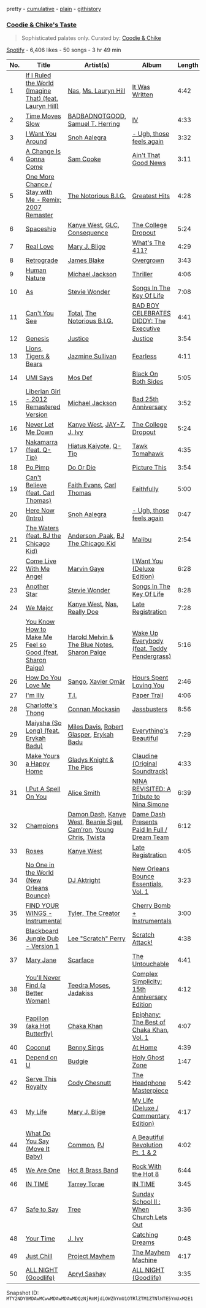 pretty - [cumulative](/playlists/cumulative/37i9dQZF1DXbG7ViYRnSvA.md) - [plain](/playlists/plain/37i9dQZF1DXbG7ViYRnSvA) - [githistory](https://github.githistory.xyz/mackorone/spotify-playlist-archive/blob/main/playlists/plain/37i9dQZF1DXbG7ViYRnSvA)

### [Coodie & Chike's Taste](https://open.spotify.com/playlist/37i9dQZF1DXbG7ViYRnSvA)

> Sophisticated palates only\. Curated by: <a href="https://www.instagram.com/officialcoodieandchike/">Coodie & Chike</a>

[Spotify](https://open.spotify.com/user/spotify) - 6,406 likes - 50 songs - 3 hr 49 min

| No. | Title | Artist(s) | Album | Length |
|---|---|---|---|---|
| 1 | [If I Ruled the World \(Imagine That\) \(feat\. Lauryn Hill\)](https://open.spotify.com/track/5PQmSHzWnlgG4EBuIqjac2) | [Nas](https://open.spotify.com/artist/20qISvAhX20dpIbOOzGK3q), [Ms\. Lauryn Hill](https://open.spotify.com/artist/2Mu5NfyYm8n5iTomuKAEHl) | [It Was Written](https://open.spotify.com/album/78Fgb88MY0ECc4GVMejqTg) | 4:42 |
| 2 | [Time Moves Slow](https://open.spotify.com/track/1IqF5PUDUnaykHLs0RWbDO) | [BADBADNOTGOOD](https://open.spotify.com/artist/65dGLGjkw3UbddUg2GKQoZ), [Samuel T\. Herring](https://open.spotify.com/artist/6K4I1MPd7m8IztUdtrF4YU) | [IV](https://open.spotify.com/album/5wAGlQICfKYQfaBppnUbmP) | 4:33 |
| 3 | [I Want You Around](https://open.spotify.com/track/2gjidmxtA1pyj2HYrdOTG1) | [Snoh Aalegra](https://open.spotify.com/artist/1A9o3Ljt67pFZ89YtPPL5X) | [\- Ugh, those feels again](https://open.spotify.com/album/2OIMJ2Arm0dYpmWIfQOXTD) | 3:32 |
| 4 | [A Change Is Gonna Come](https://open.spotify.com/track/0KOE1hat4SIer491XKk4Pa) | [Sam Cooke](https://open.spotify.com/artist/6hnWRPzGGKiapVX1UCdEAC) | [Ain't That Good News](https://open.spotify.com/album/2NFd4ApYFitFtJhGTSfDdP) | 3:11 |
| 5 | [One More Chance / Stay with Me \- Remix; 2007 Remaster](https://open.spotify.com/track/7fXhkARAtS66kxexMIAx8O) | [The Notorious B.I.G.](https://open.spotify.com/artist/5me0Irg2ANcsgc93uaYrpb) | [Greatest Hits](https://open.spotify.com/album/5XqEf16OrHdmMoNS1b6WDg) | 4:28 |
| 6 | [Spaceship](https://open.spotify.com/track/1ko2NuvWlQdxtNRc8QQzmT) | [Kanye West](https://open.spotify.com/artist/5K4W6rqBFWDnAN6FQUkS6x), [GLC](https://open.spotify.com/artist/2hZ6jVi1cao5VlJHAEPzU7), [Consequence](https://open.spotify.com/artist/5KkgZ31b9eDwkvo9oMIrSm) | [The College Dropout](https://open.spotify.com/album/4Uv86qWpGTxf7fU7lG5X6F) | 5:24 |
| 7 | [Real Love](https://open.spotify.com/track/3XG801WWhqC753dekEBkMt) | [Mary J\. Blige](https://open.spotify.com/artist/1XkoF8ryArs86LZvFOkbyr) | [What's The 411?](https://open.spotify.com/album/5Q3xLiKnY4ShDuQda7qfg2) | 4:29 |
| 8 | [Retrograde](https://open.spotify.com/track/2IqjKEBiz0CdLKdkXhxw84) | [James Blake](https://open.spotify.com/artist/53KwLdlmrlCelAZMaLVZqU) | [Overgrown](https://open.spotify.com/album/53FEYOXnplxBWoQMmWn82U) | 3:43 |
| 9 | [Human Nature](https://open.spotify.com/track/4cgjA7B4fJBHyB9Ya2bu0t) | [Michael Jackson](https://open.spotify.com/artist/3fMbdgg4jU18AjLCKBhRSm) | [Thriller](https://open.spotify.com/album/2ANVost0y2y52ema1E9xAZ) | 4:06 |
| 10 | [As](https://open.spotify.com/track/13toFl1UwJPsRxDiD9jgtn) | [Stevie Wonder](https://open.spotify.com/artist/7guDJrEfX3qb6FEbdPA5qi) | [Songs In The Key Of Life](https://open.spotify.com/album/6YUCc2RiXcEKS9ibuZxjt0) | 7:08 |
| 11 | [Can't You See](https://open.spotify.com/track/0coGyBNQcxxqkOOT2UhT4v) | [Total](https://open.spotify.com/artist/1urjDGTd4iBze91Z1W1gu7), [The Notorious B.I.G.](https://open.spotify.com/artist/5me0Irg2ANcsgc93uaYrpb) | [BAD BOY CELEBRATES DIDDY: The Executive](https://open.spotify.com/album/7yTl88MTPG3O9MSgkro9UR) | 4:41 |
| 12 | [Genesis](https://open.spotify.com/track/4wSmqFg31t6LsQWtzYAJob) | [Justice](https://open.spotify.com/artist/1gR0gsQYfi6joyO1dlp76N) | [Justice](https://open.spotify.com/album/4GGazqHvuKwxBjWLFaJkDL) | 3:54 |
| 13 | [Lions, Tigers & Bears](https://open.spotify.com/track/7zqM7Wm2xJLZ50qAnTLoHD) | [Jazmine Sullivan](https://open.spotify.com/artist/7gSjFKpVmDgC2MMsnN8CYq) | [Fearless](https://open.spotify.com/album/2V99Z0aZgSK6XTbh19UYTU) | 4:11 |
| 14 | [UMI Says](https://open.spotify.com/track/5Ru9OjtEw5htfnVKpYsIcv) | [Mos Def](https://open.spotify.com/artist/0Mz5XE0kb1GBnbLQm2VbcO) | [Black On Both Sides](https://open.spotify.com/album/5gK2l2LgWY0BA4p9uy27z6) | 5:05 |
| 15 | [Liberian Girl \- 2012 Remastered Version](https://open.spotify.com/track/5OoRmdDfAiDztSwrhe7wuE) | [Michael Jackson](https://open.spotify.com/artist/3fMbdgg4jU18AjLCKBhRSm) | [Bad 25th Anniversary](https://open.spotify.com/album/24TAupSNVWSAHL0R7n71vm) | 3:52 |
| 16 | [Never Let Me Down](https://open.spotify.com/track/34j4OxJxKznBs88cjSL2j9) | [Kanye West](https://open.spotify.com/artist/5K4W6rqBFWDnAN6FQUkS6x), [JAY\-Z](https://open.spotify.com/artist/3nFkdlSjzX9mRTtwJOzDYB), [J\. Ivy](https://open.spotify.com/artist/0hKpvarswO34Ks5iPNmEXn) | [The College Dropout](https://open.spotify.com/album/4Uv86qWpGTxf7fU7lG5X6F) | 5:24 |
| 17 | [Nakamarra \(feat\. Q\-Tip\)](https://open.spotify.com/track/12v5GBM74fB8WsHJPQRTIe) | [Hiatus Kaiyote](https://open.spotify.com/artist/43JlwunhXm1oqdKyOa2Z9Y), [Q\-Tip](https://open.spotify.com/artist/3ZotbHeyVQKxQCPDJuQ4SU) | [Tawk Tomahawk](https://open.spotify.com/album/54UDcBALhfyaQ67fsSZrkQ) | 4:35 |
| 18 | [Po Pimp](https://open.spotify.com/track/66AMCAjrOk7c957i3ej06f) | [Do Or Die](https://open.spotify.com/artist/0u6b6Qa5VJEvr3SgzzeVOB) | [Picture This](https://open.spotify.com/album/4Rjhr6Jg80XQ94uDA8UZkG) | 3:54 |
| 19 | [Can't Believe \(feat\. Carl Thomas\)](https://open.spotify.com/track/2423gyT9B3zNqC9ZD8QfSu) | [Faith Evans](https://open.spotify.com/artist/5NDMothbpdpq2xHqSjrrWn), [Carl Thomas](https://open.spotify.com/artist/6I6t21SFbxZ7RbQgD5dN7U) | [Faithfully](https://open.spotify.com/album/0pP9NBXbbRH2ZJb7fazkZy) | 5:00 |
| 20 | [Here Now \(Intro\)](https://open.spotify.com/track/205IW4vYosxfMhrubqeUHv) | [Snoh Aalegra](https://open.spotify.com/artist/1A9o3Ljt67pFZ89YtPPL5X) | [\- Ugh, those feels again](https://open.spotify.com/album/2OIMJ2Arm0dYpmWIfQOXTD) | 0:47 |
| 21 | [The Waters \(feat\. BJ the Chicago Kid\)](https://open.spotify.com/track/23T4gelZgImtFxbHjXnYbm) | [Anderson .Paak](https://open.spotify.com/artist/3jK9MiCrA42lLAdMGUZpwa), [BJ The Chicago Kid](https://open.spotify.com/artist/07d5etnpjriczFBB8pxmRe) | [Malibu](https://open.spotify.com/album/4VFG1DOuTeDMBjBLZT7hCK) | 2:54 |
| 22 | [Come Live With Me Angel](https://open.spotify.com/track/7gs18umrgrIpRlDQIzKhpH) | [Marvin Gaye](https://open.spotify.com/artist/3koiLjNrgRTNbOwViDipeA) | [I Want You \(Deluxe Edition\)](https://open.spotify.com/album/28nUWsyczStUhYKXTY1IoW) | 6:28 |
| 23 | [Another Star](https://open.spotify.com/track/5owFj7EOftzR9x5zciL0Bm) | [Stevie Wonder](https://open.spotify.com/artist/7guDJrEfX3qb6FEbdPA5qi) | [Songs In The Key Of Life](https://open.spotify.com/album/6YUCc2RiXcEKS9ibuZxjt0) | 8:28 |
| 24 | [We Major](https://open.spotify.com/track/46fk9wjYcPm0sgym2b7EEE) | [Kanye West](https://open.spotify.com/artist/5K4W6rqBFWDnAN6FQUkS6x), [Nas](https://open.spotify.com/artist/20qISvAhX20dpIbOOzGK3q), [Really Doe](https://open.spotify.com/artist/69m0yjx8ruKebsRvbNuEDz) | [Late Registration](https://open.spotify.com/album/5ll74bqtkcXlKE7wwkMq4g) | 7:28 |
| 25 | [You Know How to Make Me Feel so Good \(feat\. Sharon Paige\)](https://open.spotify.com/track/1OOT5tLOCpvg5VFZVeMYC5) | [Harold Melvin & The Blue Notes](https://open.spotify.com/artist/438JBZR1AR0l04AzcYW9gy), [Sharon Paige](https://open.spotify.com/artist/112QjqKDa4MQbs0FhOAgNk) | [Wake Up Everybody \(feat\. Teddy Pendergrass\)](https://open.spotify.com/album/1Wb0jUJH0wKwtqhfwoclU0) | 5:16 |
| 26 | [How Do You Love Me](https://open.spotify.com/track/5kBDtZCd2AfdumMJgqk5QM) | [Sango](https://open.spotify.com/artist/7e3FtKBIPLrIVm8g1FJMVg), [Xavier Omär](https://open.spotify.com/artist/3UjPnt2nRmw10N58bBeNOg) | [Hours Spent Loving You](https://open.spotify.com/album/3zjUZQika2ragt7FweAQzB) | 2:46 |
| 27 | [I'm Illy](https://open.spotify.com/track/3iNYQG2B6aBRnaCEOdNGbc) | [T.I.](https://open.spotify.com/artist/4OBJLual30L7gRl5UkeRcT) | [Paper Trail](https://open.spotify.com/album/5PfepkNWgRR2DI02Y8AawC) | 4:06 |
| 28 | [Charlotte's Thong](https://open.spotify.com/track/4sNygl4IX9iMZ7nV3XTUJe) | [Connan Mockasin](https://open.spotify.com/artist/247AfC9pLuqwgpH8Mo96oA) | [Jassbusters](https://open.spotify.com/album/5J3hSygoerXrNBpEFWcGIJ) | 8:56 |
| 29 | [Maiysha \(So Long\) \(feat\. Erykah Badu\)](https://open.spotify.com/track/1q2Jzd23O49Crk91Rijl7Y) | [Miles Davis](https://open.spotify.com/artist/0kbYTNQb4Pb1rPbbaF0pT4), [Robert Glasper](https://open.spotify.com/artist/5cM1PvItlR21WUyBnsdMcn), [Erykah Badu](https://open.spotify.com/artist/7IfculRW2WXyzNQ8djX8WX) | [Everything's Beautiful](https://open.spotify.com/album/0DI27qIRQRFkXrMvHxj9yh) | 7:29 |
| 30 | [Make Yours a Happy Home](https://open.spotify.com/track/2T3i0zEma9oEZMENvnc1vG) | [Gladys Knight & The Pips](https://open.spotify.com/artist/0TF2NxkJZPQoX1H53rEFM1) | [Claudine \(Original Soundtrack\)](https://open.spotify.com/album/3X3OfEnE7AN9qN5XMvNTzV) | 4:33 |
| 31 | [I Put A Spell On You](https://open.spotify.com/track/3GkkWBaxrZB3pGAULEYXaM) | [Alice Smith](https://open.spotify.com/artist/4srikj7R58tanh2S0FpoVw) | [NINA REVISITED: A Tribute to Nina Simone](https://open.spotify.com/album/71ShNGI2uUKZnCBOITSjRL) | 6:39 |
| 32 | [Champions](https://open.spotify.com/track/3mmyWgZhhL8QlblPguccP7) | [Damon Dash](https://open.spotify.com/artist/4ZkdpElKTmTEs9F5BuKTOe), [Kanye West](https://open.spotify.com/artist/5K4W6rqBFWDnAN6FQUkS6x), [Beanie Sigel](https://open.spotify.com/artist/0tCtGc5vt29zFZp6KXzN50), [Cam’ron](https://open.spotify.com/artist/7iMvwE8qANp3aIfAGKEAwS), [Young Chris](https://open.spotify.com/artist/5IYKSQZErXLpHp74EIIHp1), [Twista](https://open.spotify.com/artist/6vbY3hOaCAhC7VjucswgdS) | [Dame Dash Presents Paid In Full / Dream Team](https://open.spotify.com/album/6cea3Mk3rvbeqZFqSt7TEy) | 6:12 |
| 33 | [Roses](https://open.spotify.com/track/2DHNCWZYmVr1Lv08q5b0kB) | [Kanye West](https://open.spotify.com/artist/5K4W6rqBFWDnAN6FQUkS6x) | [Late Registration](https://open.spotify.com/album/5ll74bqtkcXlKE7wwkMq4g) | 4:05 |
| 34 | [No One in the World \(New Orleans Bounce\)](https://open.spotify.com/track/3nVH3JISreuuJqVF10qKa5) | [DJ Aktright](https://open.spotify.com/artist/7DjBdzcugkf6XrW7G3dyhB) | [New Orleans Bounce Essentials, Vol\. 1](https://open.spotify.com/album/1ErFP5RZYuAr6OcwyYPmqn) | 3:23 |
| 35 | [FIND YOUR WINGS \- Instrumental](https://open.spotify.com/track/3xLUgT2u1LGSFAI1hFSNJz) | [Tyler, The Creator](https://open.spotify.com/artist/4V8LLVI7PbaPR0K2TGSxFF) | [Cherry Bomb + Instrumentals](https://open.spotify.com/album/5V3Chnpno9oTI7JSPXKUf3) | 3:00 |
| 36 | [Blackboard Jungle Dub \- Version 1](https://open.spotify.com/track/5AWkPGkHD15Yo9IAbliWc9) | [Lee "Scratch" Perry](https://open.spotify.com/artist/1TsG4AumsMt1Tcq2nHpov9) | [Scratch Attack!](https://open.spotify.com/album/4NhRUpUb0d6hh4T8h5peMk) | 4:38 |
| 37 | [Mary Jane](https://open.spotify.com/track/0Rqcf7GwEOIFg5VFMNIzHF) | [Scarface](https://open.spotify.com/artist/19KwjzvIL92r29IINtlPNP) | [The Untouchable](https://open.spotify.com/album/0yEbGVnKvWj4B85rzExJmF) | 4:41 |
| 38 | [You'll Never Find \(a Better Woman\)](https://open.spotify.com/track/2aJzN2dhjqBrBzMuNYMkiG) | [Teedra Moses](https://open.spotify.com/artist/6vfR5QRc3xca0KvpG8KZBE), [Jadakiss](https://open.spotify.com/artist/5pnbUBPifNnlusY8kTBivi) | [Complex Simplicity: 15th Anniversary Edition](https://open.spotify.com/album/5ds3BcAZoYcGl8H1yMbnHg) | 4:12 |
| 39 | [Papillon \(aka Hot Butterfly\)](https://open.spotify.com/track/45fclN1U2QlQ5CLTvZVMZC) | [Chaka Khan](https://open.spotify.com/artist/6mQfAAqZGBzIfrmlZCeaYT) | [Epiphany: The Best of Chaka Khan, Vol\. 1](https://open.spotify.com/album/3qeheeurjW0lNtf9d7hJLe) | 4:07 |
| 40 | [Coconut](https://open.spotify.com/track/2h132oHTFg1aaZPcbSBWAm) | [Benny Sings](https://open.spotify.com/artist/4gHcu2JoaXJ0mV4aNPCd7N) | [At Home](https://open.spotify.com/album/6fzJXNScnMnyUiC5o8wz32) | 4:39 |
| 41 | [Depend on U](https://open.spotify.com/track/5080VPeCHNlBDPJ1ojzVBk) | [Budgie](https://open.spotify.com/artist/3XkLOVhQv8DBoiclVW8F89) | [Holy Ghost Zone](https://open.spotify.com/album/0s3tlXw1HJOjNSEQp8EN6x) | 1:47 |
| 42 | [Serve This Royalty](https://open.spotify.com/track/2v2ewUZjfOTWtKops0508z) | [Cody Chesnutt](https://open.spotify.com/artist/3sO8muEXafy2NGwUZByrTr) | [The Headphone Masterpiece](https://open.spotify.com/album/4DO0EipTAYZYaUDSoEVK98) | 5:42 |
| 43 | [My Life](https://open.spotify.com/track/6SewmCOPNkvNo4OLsW8yhc) | [Mary J\. Blige](https://open.spotify.com/artist/1XkoF8ryArs86LZvFOkbyr) | [My Life \(Deluxe / Commentary Edition\)](https://open.spotify.com/album/7tonSDqVXTichuMnlS8TbO) | 4:17 |
| 44 | [What Do You Say \(Move It Baby\)](https://open.spotify.com/track/7tHvaEgvR0O5q1WKZtBrKF) | [Common](https://open.spotify.com/artist/2GHclqNVjqGuiE5mA7BEoc), [PJ](https://open.spotify.com/artist/4O36cq71Cq7NazopFLBMmb) | [A Beautiful Revolution Pt\. 1 & 2](https://open.spotify.com/album/1HhGNkLtbqBKJH9lISKQPH) | 4:02 |
| 45 | [We Are One](https://open.spotify.com/track/6hBdjS3dx7kOqcW7y5B39T) | [Hot 8 Brass Band](https://open.spotify.com/artist/1lvVzEkQ4u72rrZ7bNUkcD) | [Rock With the Hot 8](https://open.spotify.com/album/4Wt275jWR86DOTn7zgVWFR) | 6:44 |
| 46 | [IN TIME](https://open.spotify.com/track/215dPn2vTiquckgM8Izoui) | [Tarrey Torae](https://open.spotify.com/artist/08oN3COhDNyZrCJv1hu4Pw) | [IN TIME](https://open.spotify.com/album/5Unj1ppHWjYhAUK49rqugW) | 3:45 |
| 47 | [Safe to Say](https://open.spotify.com/track/4Q9EQ3IOxSDbXyKWXGVPcF) | [Tree](https://open.spotify.com/artist/5ABlNXUNKppEgicfzWsaSQ) | [Sunday School II : When Church Lets Out](https://open.spotify.com/album/37RWnHRT1VjCvTqZsLpISj) | 3:36 |
| 48 | [Your Time](https://open.spotify.com/track/0FhQccfJxOwixsoqiJo2oz) | [J\. Ivy](https://open.spotify.com/artist/0hKpvarswO34Ks5iPNmEXn) | [Catching Dreams](https://open.spotify.com/album/6k2MHYTdkGM5Mgmo0dwDtu) | 0:48 |
| 49 | [Just Chill](https://open.spotify.com/track/4kPslnT97Uo6YdNpFcnrk4) | [Project Mayhem](https://open.spotify.com/artist/10ZHewiVCPZxwb4bewgKPl) | [The Mayhem Machine](https://open.spotify.com/album/35EJ8kPWBRUpQH7gKSkSSK) | 4:17 |
| 50 | [ALL NIGHT \(Goodlife\)](https://open.spotify.com/track/5ZXrVNnQoKEMLcZ1s6Davv) | [Apryl Sashay](https://open.spotify.com/artist/4oqYiNYjquQyQbYShsS3lf) | [ALL NIGHT \(Goodlife\)](https://open.spotify.com/album/6RA2KhowTm52zctoAWF90v) | 3:35 |

Snapshot ID: `MTY2NDY0MDAwMCwwMDAwMDAwMDQzNjRmMjdiOWZhYmU1OTRlZTM1ZTNlNTE5YmUxM2E1`

